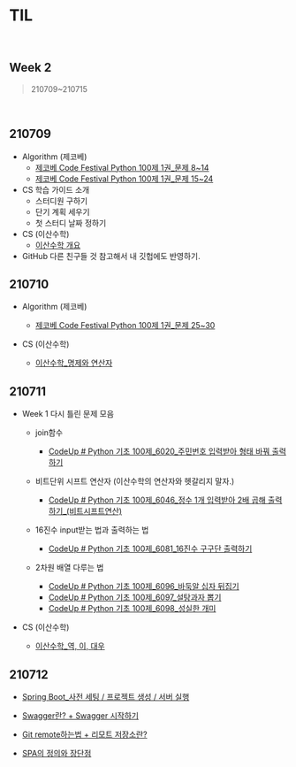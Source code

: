 # TIL

<br>

## Week 2

> 210709~210715

<br>

## 210709

* Algorithm (제코베)
  * [제코베 Code Festival Python 100제 1권_문제 8~14](https://pythontoomuchinformation.tistory.com/292)
  * [제코베 Code Festival Python 100제 1권_문제 15~24](https://pythontoomuchinformation.tistory.com/294)
* CS 학습 가이드 소개
  * 스터디원 구하기
  * 단기 계획 세우기
  * 첫 스터디 날짜 정하기
* CS (이산수학)
  * [이산수학 개요](https://pythontoomuchinformation.tistory.com/295)
* GitHub 다른 친구들 것 참고해서 내 깃헙에도 반영하기.



## 210710

* Algorithm (제코베)
  * [제코베 Code Festival Python 100제 1권_문제 25~30](https://pythontoomuchinformation.tistory.com/296)

* CS (이산수학)
  * [이산수학_명제와 연산자](https://pythontoomuchinformation.tistory.com/297)



## 210711

* Week 1 다시 틀린 문제 모음

  * join함수

    * [CodeUp # Python 기초 100제_6020_주민번호 입력받아 형태 바꿔 출력하기](https://pythontoomuchinformation.tistory.com/252?category=882631)

  * 비트단위 시프트 연산자 (이산수학의 연산자와 헷갈리지 말자.)

    * [CodeUp # Python 기초 100제_6046_정수 1개 입력받아 2배 곱해 출력하기_(비트시프트연산)](https://pythontoomuchinformation.tistory.com/263?category=882631)

  * 16진수 input받는 법과 출력하는 법

    * [CodeUp # Python 기초 100제_6081_16진수 구구단 출력하기](https://pythontoomuchinformation.tistory.com/269?category=882631)

  * 2차원 배열 다루는 법

    * [CodeUp # Python 기초 100제_6096_바둑알 십자 뒤집기](https://pythontoomuchinformation.tistory.com/273)
    * [CodeUp # Python 기초 100제_6097_설탕과자 뽑기](https://pythontoomuchinformation.tistory.com/274)
    * [CodeUp # Python 기초 100제_6098_성실한 개미](https://pythontoomuchinformation.tistory.com/282)
* CS (이산수학)
  * [이산수학_역, 이, 대우](https://pythontoomuchinformation.tistory.com/298)



## 210712

* [Spring Boot_사전 세팅 / 프로젝트 생성 / 서버 실행](https://pythontoomuchinformation.tistory.com/299)

* [Swagger란? + Swagger 시작하기](https://pythontoomuchinformation.tistory.com/301)

* [Git remote하는법 + 리모트 저장소란?](https://pythontoomuchinformation.tistory.com/302)

* [SPA의 정의와 장단점](https://pythontoomuchinformation.tistory.com/303)

